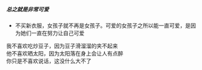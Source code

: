 ##### 总之就是非常可爱
- 不买新衣服，女孩子就不再是女孩子。可爱的女孩子之所以能一直可爱，是因为她们一直在努力让自己可爱


我不喜欢吃炒豆子，因为豆子滑溜溜的夹不起来  
他不喜欢晒太阳，因为太阳落在身上会让人有点醉  
你只是不喜欢说话，这没什么大不了